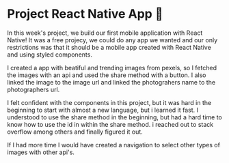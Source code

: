 # Project React Native App 📱

In this week's project, we build our first mobile application with React Native! It was a free projecy, we could do any app we wanted and our only restrictions was that it should be a mobile app created with React Native and using styled components.

I created a app with beatiful and trending images from pexels, so I fetched the images with an api and used the share method with a button. I also linked the image to the image url and linked the photograhers name to the photographers url.

I felt confident with the components in this project, but it was hard in the beginning to start with almost a new language, but i learned it fast. I understood to use the share method in the beginning, but had a hard time to know how to use the id in within the share method. i reached out to stack overflow among others and finally figured it out.

If I had more time I would have created a navigation to select other types of images with other api's.
